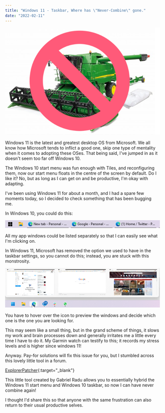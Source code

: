 ```yaml
---
title: "Windows 11 - Taskbar, Where has \"Never-Combine\" gone."
date: "2022-02-11"
---
```


![](images/Untitled.png)

Windows 11 is the latest and greatest desktop OS from Microsoft. We all know how Microsoft tends to inflict a good one, skip one type of mentality when it comes to adopting these OSes. That being said, I've jumped in as it doesn't seem too far off Windows 10.

The Windows 10 start menu was fun enough with Tiles, and reconfiguring them, now our start menu floats in the centre of the screen by default. Do I like it? No, but as long as I can get on and be productive, I'm okay with adapting.

I've been using Windows 11 for about a month, and I had a spare few moments today, so I decided to check something that has been bugging me.

In Windows 10, you could do this:

![](images/Win11_Taskbar1.png)

All my app windows could be listed separately so that I can easily see what I'm clicking on.

In Windows 11, Microsoft has removed the option we used to have in the taskbar settings, so you cannot do this; instead, you are stuck with this monstrosity.

![](images/Win11_Taskbar2.png)

You have to hover over the icon to preview the windows and decide which one is the one you are looking for.

This may seem like a small thing, but in the grand scheme of things, it slows my work and brain processes down and generally irritates me a little every time I have to do it. My Garmin watch can testify to this; it records my stress levels and is higher since windows 11!

Anyway. Pay-for solutions will fix this issue for you, but I stumbled across this lovely little tool in a forum.

[E](https://github.com/valinet/ExplorerPatcher)[xplorerPatcher](https://github.com/valinet/ExplorerPatcher){:target="_blank"}

This little tool created by Gabriel Radu allows you to essentially hybrid the Windows 11 start menu and Windows 10 taskbar, so now I can have never combine again!

I thought I'd share this so that anyone with the same frustration can also return to their usual productive selves.
